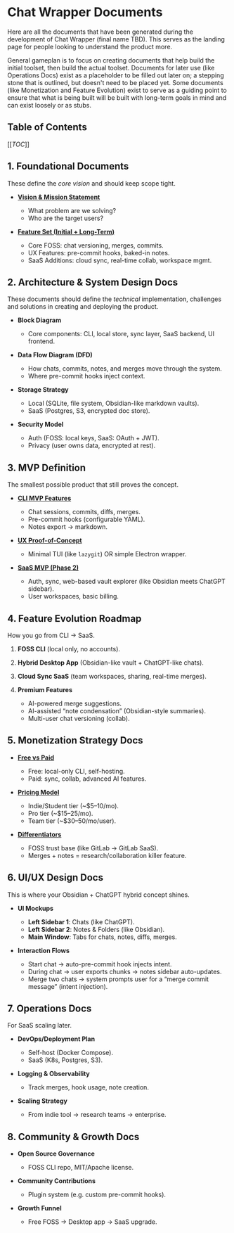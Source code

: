 # Chat Wrapper Documents

Here are all the documents that have been generated during the development of Chat Wrapper (final name TBD). This serves as the landing page for people looking to understand the product more.

General gameplan is to focus on creating documents that help build the initial toolset, then build the actual toolset. Documents for later use (like Operations Docs) exist as a placeholder to be filled out later on; a stepping stone that is outlined, but doesn't need to be placed yet. Some documents (like Monetization and Feature Evolution) exist to serve as a guiding point to ensure that what is being built will be built with long-term goals in mind and can exist loosely or as stubs.

## Table of Contents

[[_TOC_]]

<!-- [Foundational Documents](#1-foundational-documents)
[Architecture & System Design Docs](#2-architecture--system-design-docs)
[MVP Definition](#3-mvp-definition)
[Feature Evolution Roadmap](#4-feature-evolution-roadmap)
[Monetization Strategy Docs](#5-monetization-strategy-docs)
[UI/UX Design Docs](#6-uiux-design-docs)
[Operations Docs](#7-operations-docs)
[Community & Growth Docs](#8-community--growth-docs) -->

## 1. **Foundational Documents**

These define the _core vision_ and should keep scope tight.

- [**Vision & Mission Statement**](./1-foundational-docs/1-vision-and-mission-statement.md)

  - What problem are we solving?
  - Who are the target users?

- [**Feature Set (Initial + Long-Term)**](./1-foundational-docs/2-feature-set.md)

  - Core FOSS: chat versioning, merges, commits.
  - UX Features: pre-commit hooks, baked-in notes.
  - SaaS Additions: cloud sync, real-time collab, workspace mgmt.

## 2. **Architecture & System Design Docs**

These documents should define the _technical_ implementation, challenges and solutions in creating and deploying the product.

- **Block Diagram**

  - Core components: CLI, local store, sync layer, SaaS backend, UI frontend.

- **Data Flow Diagram (DFD)**

  - How chats, commits, notes, and merges move through the system.
  - Where pre-commit hooks inject context.

- **Storage Strategy**

  - Local (SQLite, file system, Obsidian-like markdown vaults).
  - SaaS (Postgres, S3, encrypted doc store).

- **Security Model**

  - Auth (FOSS: local keys, SaaS: OAuth + JWT).
  - Privacy (user owns data, encrypted at rest).

## 3. **MVP Definition**

The smallest possible product that still proves the concept.

- [**CLI MVP Features**](./3-mvp-definition/1-cli-mvp-features.md)

  - Chat sessions, commits, diffs, merges.
  - Pre-commit hooks (configurable YAML).
  - Notes export → markdown.

- [**UX Proof-of-Concept**](./3-mvp-definition/2-ux-proof-of-concept.md)

  - Minimal TUI (like `lazygit`) OR simple Electron wrapper.

- [**SaaS MVP (Phase 2)**](./3-mvp-definition/3-saas-mvp.md)

  - Auth, sync, web-based vault explorer (like Obsidian meets ChatGPT sidebar).
  - User workspaces, basic billing.

## 4. **Feature Evolution Roadmap**

How you go from CLI → SaaS.

1. **FOSS CLI** (local only, no accounts).
2. **Hybrid Desktop App** (Obsidian-like vault + ChatGPT-like chats).
3. **Cloud Sync SaaS** (team workspaces, sharing, real-time merges).
4. **Premium Features**

   - AI-powered merge suggestions.
   - AI-assisted “note condensation” (Obsidian-style summaries).
   - Multi-user chat versioning (collab).

## 5. **Monetization Strategy Docs**

- [**Free vs Paid**](./5-monetization-strategy-docs/1-free-vs-paid.md)

  - Free: local-only CLI, self-hosting.
  - Paid: sync, collab, advanced AI features.

- [**Pricing Model**](./5-monetization-strategy-docs/2-pricing-model.md)

  - Indie/Student tier (\~\$5–10/mo).
  - Pro tier (\~\$15–25/mo).
  - Team tier (\~\$30–50/mo/user).

- [**Differentiators**](./5-monetization-strategy-docs/3-differentiators.md)

  - FOSS trust base (like GitLab → GitLab SaaS).
  - Merges + notes = research/collaboration killer feature.

## 6. **UI/UX Design Docs**

This is where your Obsidian + ChatGPT hybrid concept shines.

- **UI Mockups**

  - **Left Sidebar 1**: Chats (like ChatGPT).
  - **Left Sidebar 2**: Notes & Folders (like Obsidian).
  - **Main Window**: Tabs for chats, notes, diffs, merges.

- **Interaction Flows**

  - Start chat → auto-pre-commit hook injects intent.
  - During chat → user exports chunks → notes sidebar auto-updates.
  - Merge two chats → system prompts user for a “merge commit message” (intent injection).

## 7. **Operations Docs**

For SaaS scaling later.

- **DevOps/Deployment Plan**

  - Self-host (Docker Compose).
  - SaaS (K8s, Postgres, S3).

- **Logging & Observability**

  - Track merges, hook usage, note creation.

- **Scaling Strategy**

  - From indie tool → research teams → enterprise.

## 8. **Community & Growth Docs**

- **Open Source Governance**

  - FOSS CLI repo, MIT/Apache license.

- **Community Contributions**

  - Plugin system (e.g. custom pre-commit hooks).

- **Growth Funnel**

  - Free FOSS → Desktop app → SaaS upgrade.
